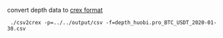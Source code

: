 
convert depth data to [crex format](https://github.com/coinrust/crex#%E5%9B%9E%E6%B5%8B%E6%95%B0%E6%8D%AE)

` ./csv2crex -p=../../output/csv -f=depth_huobi.pro_BTC_USDT_2020-01-30.csv`